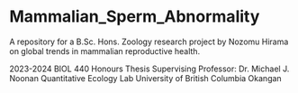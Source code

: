 # Mammalian_Sperm_Abnormality

A repository for a B.Sc. Hons. Zoology research project by Nozomu Hirama on global trends in mammalian reproductive health.

2023-2024
BIOL 440 Honours Thesis
Supervising Professor: Dr. Michael J. Noonan
Quantitative Ecology Lab
University of British Columbia Okangan